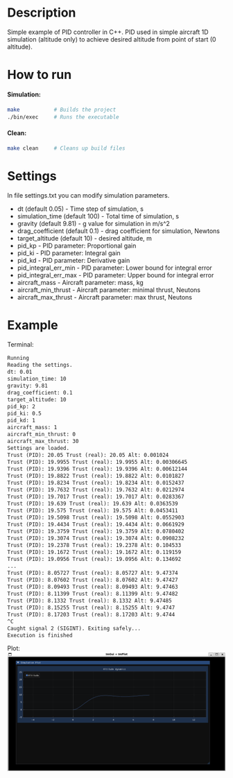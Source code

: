# Description
Simple example of PID controller in C++.
PID used in simple aircraft 1D simulation (altitude only) to achieve desired altitude from point of start (0 altitude).

# How to run
#### Simulation:
```bash
make           # Builds the project
./bin/exec     # Runs the executable
```

#### Clean:
```bash
make clean     # Cleans up build files
```
# Settings
In file settings.txt you can modify simulation parameters.
- dt (default 0.05) - Time step of simulation, s
- simulation_time (default 100) - Total time of simulation, s
- gravity (default 9.81) - g value for simulation in m/s^2
- drag_coefficient (default 0.1) - drag coefficient for simulation, Newtons
- target_altitude (default 10) - desired altitude, m
- pid_kp - PID parameter: Proportional gain
- pid_ki - PID parameter: Integral gain
- pid_kd - PID parameter: Derivative gain
- pid_integral_err_min - PID parameter: Lower bound for integral error
- pid_integral_err_max - PID parameter: Upper bound for integral error
- aircraft_mass - Aircraft parameter: mass, kg
- aircraft_min_thrust - Aircraft parameter: minimal thrust, Neutons
- aircraft_max_thrust - Aircraft parameter: max thrust, Neutons

# Example
Terminal:
```terminal
Running
Reading the settings.
dt: 0.01
simulation_time: 10
gravity: 9.81
drag_coefficient: 0.1
target_altitude: 10
pid_kp: 2
pid_ki: 0.5
pid_kd: 1
aircraft_mass: 1
aircraft_min_thrust: 0
aircraft_max_thrust: 30
Settings are loaded.
Trust (PID): 20.05 Trust (real): 20.05 Alt: 0.001024
Trust (PID): 19.9955 Trust (real): 19.9955 Alt: 0.00306645
Trust (PID): 19.9396 Trust (real): 19.9396 Alt: 0.00612144
Trust (PID): 19.8822 Trust (real): 19.8822 Alt: 0.0101827
Trust (PID): 19.8234 Trust (real): 19.8234 Alt: 0.0152437
Trust (PID): 19.7632 Trust (real): 19.7632 Alt: 0.0212974
Trust (PID): 19.7017 Trust (real): 19.7017 Alt: 0.0283367
Trust (PID): 19.639 Trust (real): 19.639 Alt: 0.0363539
Trust (PID): 19.575 Trust (real): 19.575 Alt: 0.0453411
Trust (PID): 19.5098 Trust (real): 19.5098 Alt: 0.0552903
Trust (PID): 19.4434 Trust (real): 19.4434 Alt: 0.0661929
Trust (PID): 19.3759 Trust (real): 19.3759 Alt: 0.0780402
Trust (PID): 19.3074 Trust (real): 19.3074 Alt: 0.0908232
Trust (PID): 19.2378 Trust (real): 19.2378 Alt: 0.104533
Trust (PID): 19.1672 Trust (real): 19.1672 Alt: 0.119159
Trust (PID): 19.0956 Trust (real): 19.0956 Alt: 0.134692
...
Trust (PID): 8.05727 Trust (real): 8.05727 Alt: 9.47374
Trust (PID): 8.07602 Trust (real): 8.07602 Alt: 9.47427
Trust (PID): 8.09493 Trust (real): 8.09493 Alt: 9.47463
Trust (PID): 8.11399 Trust (real): 8.11399 Alt: 9.47482
Trust (PID): 8.1332 Trust (real): 8.1332 Alt: 9.47485
Trust (PID): 8.15255 Trust (real): 8.15255 Alt: 9.4747
Trust (PID): 8.17203 Trust (real): 8.17203 Alt: 9.4744
^C
Caught signal 2 (SIGINT). Exiting safely...
Execution is finished
```
Plot:
![Plot example](docs//images/plot_example.png)
